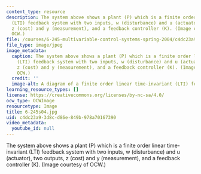 ```yaml
---
content_type: resource
description: The system above shows a plant (P) which is a finite order linear time-invariant
  (LTI) feedback system with two inputs, w (disturbance) and u (actuator), two outputs,
  z (cost) and y (measurement), and a feedback controller (K). (Image courtesy of
  OCW.)
file: /courses/6-245-multivariable-control-systems-spring-2004/c4dc23a93d8cd86e849b978a70167390_6-245s04.jpg
file_type: image/jpeg
image_metadata:
  caption: The system above shows a plant (P) which is a finite order linear time-invariant
    (LTI) feedback system with two inputs, w (disturbance) and u (actuator), two outputs,
    z (cost) and y (measurement), and a feedback controller (K). (Image courtesy of
    OCW.)
  credit: ''
  image-alt: A diagram of a finite order linear time-invariant (LTI) feedback system.
learning_resource_types: []
license: https://creativecommons.org/licenses/by-nc-sa/4.0/
ocw_type: OCWImage
resourcetype: Image
title: 6-245s04.jpg
uid: c4dc23a9-3d8c-d86e-849b-978a70167390
video_metadata:
  youtube_id: null
---
```

The system above shows a plant (P) which is a finite order linear time-invariant (LTI) feedback system with two inputs, w (disturbance) and u (actuator), two outputs, z (cost) and y (measurement), and a feedback controller (K). (Image courtesy of OCW.)